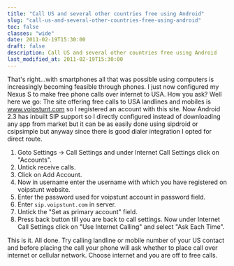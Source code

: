 ```yaml
---
title: "Call US and several other countries free using Android"
slug: "call-us-and-several-other-countries-free-using-android"
toc: false
classes: "wide"
date: 2011-02-19T15:30:00
draft: false
description: Call US and several other countries free using Android
last_modified_at: 2011-02-19T15:30:00
---
```

That's right...with smartphones all that was possible using computers is increasingly becoming feasible through phones. I just now configured my Nexus S to make free phone calls over internet to USA. How you ask? Well here we go:
The site offering free calls to USA landlines and mobiles is www.voipstunt.com so I registered an account with this site.
Now Android 2.3 has inbuilt SIP support so I directly configured instead of downloading any app from market but it can be as easily done using sipdroid or csipsimple but anyway since there is good dialer integration I opted for direct route.
<ol>
<li>Goto Settings -&gt; Call Settings and under Internet Call Settings click on &quot;Accounts&quot;.</li>
<li>Untick receive calls.</li>
<li>Click on Add Account.</li>
<li>Now in username enter the username with which you have registered on voipstunt website.</li>
<li>Enter the password used for voipstunt account in password field.</li>
<li>Enter <code>sip.voipstunt.com</code> in server.</li>
<li>Untick the &quot;Set as primary account&quot; field.</li>
<li>Press back button till you are back to call settings. Now under Internet Call Settings click on &quot;Use Internet Calling&quot; and select &quot;Ask Each Time&quot;.</li>
</ol>
This is it. All done. Try calling landline or mobile number of your US contact and before placing the call your phone will ask whether to place call over internet or cellular network. Choose internet and you are off to free calls.
